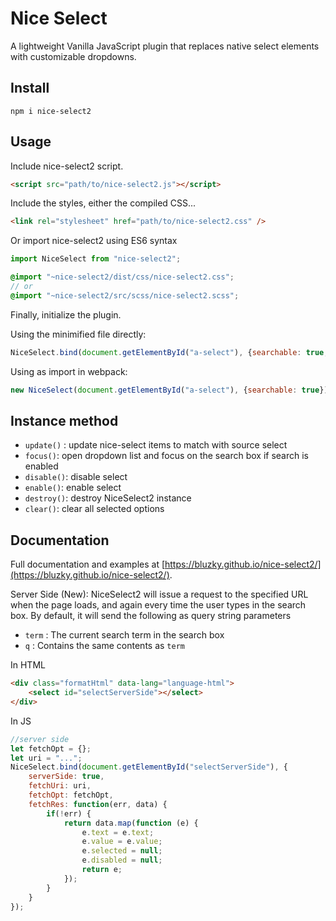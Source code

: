 # Nice Select

A lightweight Vanilla JavaScript plugin that replaces native select elements with customizable dropdowns.

## Install

```
npm i nice-select2
```

## Usage

Include nice-select2 script.

```html
<script src="path/to/nice-select2.js"></script>
```

Include the styles, either the compiled CSS...

```html
<link rel="stylesheet" href="path/to/nice-select2.css" />
```

Or import nice-select2 using ES6 syntax

```js
import NiceSelect from "nice-select2";
```

```scss
@import "~nice-select2/dist/css/nice-select2.css";
// or
@import "~nice-select2/src/scss/nice-select2.scss";
```

Finally, initialize the plugin.

Using the minimified file directly:
```javascript
NiceSelect.bind(document.getElementById("a-select"), {searchable: true, placeholder: 'select', searchtext: 'zoek', selectedtext: 'geselecteerd'});
```

Using as import in webpack:
```javascript
new NiceSelect(document.getElementById("a-select"), {searchable: true});
```

## Instance method

- `update()` : update nice-select items to match with source select
- `focus()`: open dropdown list and focus on the search box if search is enabled
- `disable()`: disable select
- `enable()`: enable select
- `destroy()`: destroy NiceSelect2 instance
- `clear()`: clear all selected options

## Documentation

Full documentation and examples at [https://bluzky.github.io/nice-select2/](https://bluzky.github.io/nice-select2/).

Server Side (New):
NiceSelect2 will issue a request to the specified URL when the page loads, and again every time the user types in the search box. By default, it will send the following as query string parameters

- `term` : The current search term in the search box
- `q` : Contains the same contents as `term`

In HTML
```html
<div class="formatHtml" data-lang="language-html">
    <select id="selectServerSide"></select>
</div>
```

In JS
```javascript
//server side
let fetchOpt = {};
let uri = "...";
NiceSelect.bind(document.getElementById("selectServerSide"), {
    serverSide: true,
    fetchUri: uri,
    fetchOpt: fetchOpt,
    fetchRes: function(err, data) {
        if(!err) {
            return data.map(function (e) {
                e.text = e.text;
                e.value = e.value;
                e.selected = null;
                e.disabled = null;
                return e;
            });
        }
    }
});
```